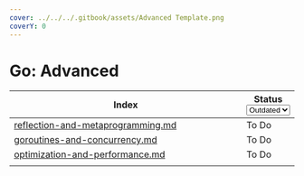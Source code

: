 ```yaml
---
cover: ../../../.gitbook/assets/Advanced Template.png
coverY: 0
---
```


# Go: Advanced

<table data-full-width="false"><thead><tr><th width="648" data-type="content-ref">Index</th><th>Status<select><option value="b3a10fa28a4946e7b5813834da63b854" label="Outdated" color="blue"></option><option value="8dd19938ebc84e6281f0b502a95cf85e" label="Updated" color="blue"></option><option value="bd669b2bf1944401ba6e2388c4e016b2" label="To Do" color="blue"></option></select></th></tr></thead><tbody><tr><td><a href="reflection-and-metaprogramming.md">reflection-and-metaprogramming.md</a></td><td><span data-option="bd669b2bf1944401ba6e2388c4e016b2">To Do</span></td></tr><tr><td><a href="goroutines-and-concurrency.md">goroutines-and-concurrency.md</a></td><td><span data-option="bd669b2bf1944401ba6e2388c4e016b2">To Do</span></td></tr><tr><td><a href="optimization-and-performance.md">optimization-and-performance.md</a></td><td><span data-option="bd669b2bf1944401ba6e2388c4e016b2">To Do</span></td></tr><tr><td></td><td></td></tr></tbody></table>

